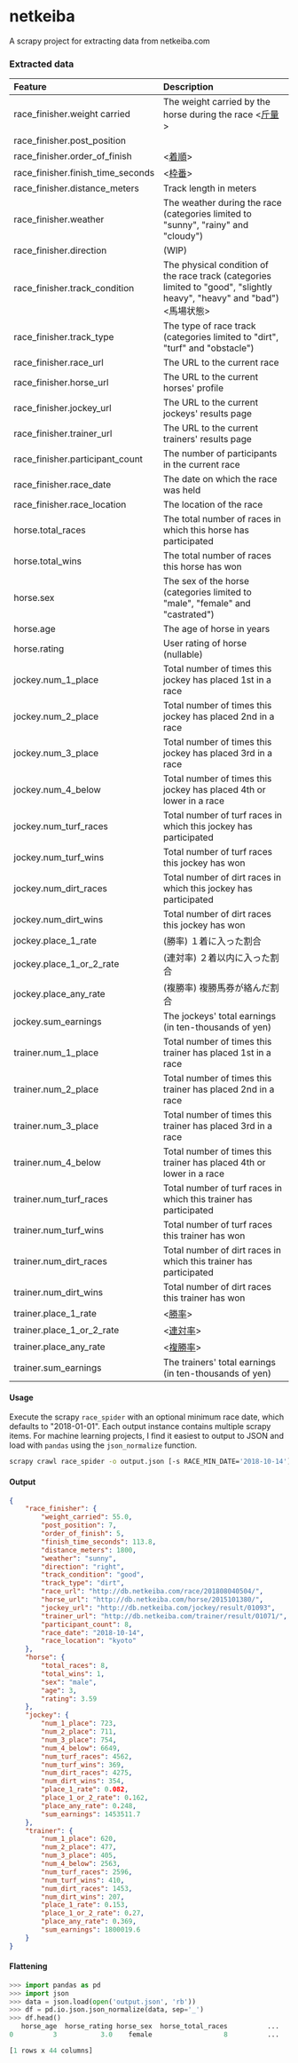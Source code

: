 # netkeiba

A scrapy project for extracting data from netkeiba.com

### Extracted data

| Feature | Description |
|:-- |:-- |
| race_finisher.weight carried | The weight carried by the horse during the race <[斤量](http://jra.jp/kouza/yougo/w229.html)> |
| race_finisher.post_position |  |
| race_finisher.order_of_finish | <[着順](http://jra.jp/kouza/yougo/w274.html)> |
| race_finisher.finish_time_seconds | <[枠番](https://www.oddspark.com/keiba/glossary/keyword/wa/42538.html)> |
| race_finisher.distance_meters | Track length in meters |
| race_finisher.weather | The weather during the race (categories limited to "sunny", "rainy" and "cloudy") |
| race_finisher.direction | (WIP) |
| race_finisher.track_condition | The physical condition of the race track (categories limited to "good", "slightly heavy", "heavy" and "bad") <馬場状態> |
| race_finisher.track_type | The type of race track (categories limited to "dirt", "turf" and "obstacle") |
| race_finisher.race_url | The URL to the current race |
| race_finisher.horse_url | The URL to the current horses' profile |
| race_finisher.jockey_url | The URL to the current jockeys' results page |
| race_finisher.trainer_url | The URL to the current trainers' results page |
| race_finisher.participant_count | The number of participants in the current race |
| race_finisher.race_date | The date on which the race was held |
| race_finisher.race_location | The location of the race |
| horse.total_races | The total number of races in which this horse has participated |
| horse.total_wins | The total number of races this horse has won |
| horse.sex | The sex of the horse (categories limited to "male", "female" and "castrated") |
| horse.age | The age of horse in years |
| horse.rating | User rating of horse (nullable) |
| jockey.num_1_place | Total number of times this jockey has placed 1st in a race |
| jockey.num_2_place | Total number of times this jockey has placed 2nd in a race |
| jockey.num_3_place | Total number of times this jockey has placed 3rd in a race |
| jockey.num_4_below | Total number of times this jockey has placed 4th or lower in a race |
| jockey.num_turf_races | Total number of turf races in which this jockey has participated |
| jockey.num_turf_wins | Total number of turf races this jockey has won |
| jockey.num_dirt_races | Total number of dirt races in which this jockey has participated |
| jockey.num_dirt_wins | Total number of dirt races this jockey has won |
| jockey.place_1_rate | (勝率) １着に入った割合 |
| jockey.place_1_or_2_rate | (連対率) ２着以内に入った割合 |
| jockey.place_any_rate | (複勝率) 複勝馬券が絡んだ割合 |
| jockey.sum_earnings | The jockeys' total earnings (in ten-thousands of yen) |
| trainer.num_1_place | Total number of times this trainer has placed 1st in a race |
| trainer.num_2_place | Total number of times this trainer has placed 2nd in a race |
| trainer.num_3_place | Total number of times this trainer has placed 3rd in a race |
| trainer.num_4_below | Total number of times this trainer has placed 4th or lower in a race |
| trainer.num_turf_races | Total number of turf races in which this trainer has participated |
| trainer.num_turf_wins | Total number of turf races this trainer has won |
| trainer.num_dirt_races | Total number of dirt races in which this trainer has participated |
| trainer.num_dirt_wins | Total number of dirt races this trainer has won |
| trainer.place_1_rate | <[勝率](https://regist.netkeiba.com/?pid=faq_detail&id=211)> |
| trainer.place_1_or_2_rate | <[連対率](https://regist.netkeiba.com/?pid=faq_detail&id=211)> |
| trainer.place_any_rate | <[複勝率](https://regist.netkeiba.com/?pid=faq_detail&id=211)> |
| trainer.sum_earnings | The trainers' total earnings (in ten-thousands of yen) |

#### Usage

Execute the scrapy `race_spider` with an optional minimum race date, which defaults to "2018-01-01". Each output
instance contains multiple scrapy items. For machine learning projects, I find it easiest to output to JSON and load
with `pandas` using the `json_normalize` function.

```bash
scrapy crawl race_spider -o output.json [-s RACE_MIN_DATE='2018-10-14']
```

#### Output
```json
{
    "race_finisher": {
        "weight_carried": 55.0,
        "post_position": 7,
        "order_of_finish": 5,
        "finish_time_seconds": 113.8,
        "distance_meters": 1800,
        "weather": "sunny",
        "direction": "right",
        "track_condition": "good",
        "track_type": "dirt",
        "race_url": "http://db.netkeiba.com/race/201808040504/",
        "horse_url": "http://db.netkeiba.com/horse/2015101380/",
        "jockey_url": "http://db.netkeiba.com/jockey/result/01093",
        "trainer_url": "http://db.netkeiba.com/trainer/result/01071/",
        "participant_count": 8,
        "race_date": "2018-10-14",
        "race_location": "kyoto"
    },
    "horse": {
        "total_races": 8,
        "total_wins": 1,
        "sex": "male",
        "age": 3,
        "rating": 3.59
    },
    "jockey": {
        "num_1_place": 723,
        "num_2_place": 711,
        "num_3_place": 754,
        "num_4_below": 6649,
        "num_turf_races": 4562,
        "num_turf_wins": 369,
        "num_dirt_races": 4275,
        "num_dirt_wins": 354,
        "place_1_rate": 0.082,
        "place_1_or_2_rate": 0.162,
        "place_any_rate": 0.248,
        "sum_earnings": 1453511.7
    },
    "trainer": {
        "num_1_place": 620,
        "num_2_place": 477,
        "num_3_place": 405,
        "num_4_below": 2563,
        "num_turf_races": 2596,
        "num_turf_wins": 410,
        "num_dirt_races": 1453,
        "num_dirt_wins": 207,
        "place_1_rate": 0.153,
        "place_1_or_2_rate": 0.27,
        "place_any_rate": 0.369,
        "sum_earnings": 1800019.6
    }
}
```

#### Flattening
```python
>>> import pandas as pd
>>> import json
>>> data = json.load(open('output.json', 'rb'))
>>> df = pd.io.json.json_normalize(data, sep='_')
>>> df.head()
   horse_age  horse_rating horse_sex  horse_total_races          ...           trainer_place_1_or_2_rate  trainer_place_1_rate  trainer_place_any_rate  trainer_sum_earnings
0          3           3.0    female                  8          ...                               0.152                 0.089                   0.234              176978.4

[1 rows x 44 columns]
```

